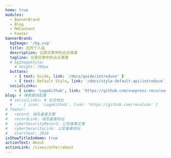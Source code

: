 ```yaml
---
home: true
modules:
  - BannerBrand
  - Blog
  - MdContent
  - Footer
bannerBrand:
  bgImage: '/bg.svg'
  title: 左的个人站
  description: 记录日常中的点点滴滴
  tagline: 记录日常中的点点滴滴
  # bgImageStyle: 
    # height: 700px
  buttons:
    - { text: Guide, link: '/docs/guide/introduce' }
    - { text: Default Style, link: '/docs/style-default-api/introduce', type: 'plain' }
  socialLinks:
    - { icon: 'LogoGithub', link: 'https://github.com/vuepress-reco/vuepress-theme-reco' }
blog: # 博客模块配置
  # socialLinks: # 社交地址
  #   - { icon: 'LogoGithub', link: 'https://github.com/recoluan' }
# footer: 
#   record: 域名备案文案
#   recordLink: 域名备案地址
#   cyberSecurityRecord: 公安备案文案
#   cyberSecurityLink: 公安备案地址
#   startYear: 2018
isShowTitleInHome: true
actionText: About
actionLink: /views/other/about
---
```

